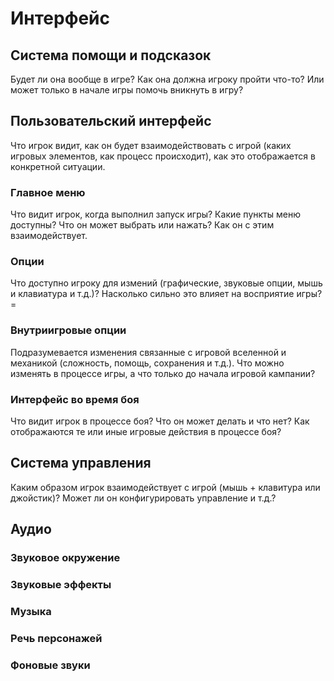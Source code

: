 Интерфейс
=========

Система помощи и подсказок
--------------------------
Будет ли она вообще в игре? Как она должна игроку пройти что-то? Или может только в начале игры помочь вникнуть в игру?

Пользовательский интерфейс
--------------------------
Что игрок видит, как он будет взаимодействовать с игрой (каких игровых элементов, как процесс происходит), как это отображается в конкретной ситуации.

### Главное меню
Что видит игрок, когда выполнил запуск игры? Какие пункты меню доступны? Что он может выбрать или нажать? Как он с этим взаимодействует.

### Опции
Что доступно игроку для измений (графические, звуковые опции, мышь и клавиатура и т.д.)? Насколько сильно это влияет на восприятие игры?=

### Внутриигровые опции
Подразумевается изменения связанные с игровой вселенной и механикой (сложность, помощь, сохранения и т.д.). Что можно изменять в процессе игры, а что только до начала игровой кампании?

### Интерфейс во время боя
Что видит игрок в процессе боя? Что он может делать и что нет? Как отображаются те или иные игровые действия в процессе боя?

Система управления
------------------
Каким образом игрок взаимодействует с игрой (мышь + клавитура или джойстик)? Может ли он конфигурировать управление и т.д.?

Аудио
-----
### Звуковое окружение

### Звуковые эффекты

### Музыка

### Речь персонажей

### Фоновые звуки
